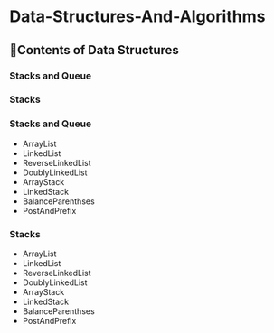 # Data-Structures-And-Algorithms

## 📒Contents of Data Structures
### Stacks and Queue
### Stacks 











### Stacks and Queue
- ArrayList
- LinkedList
- ReverseLinkedList
- DoublyLinkedList
- ArrayStack
- LinkedStack
- BalanceParenthses
- PostAndPrefix
### Stacks
- ArrayList
- LinkedList
- ReverseLinkedList
- DoublyLinkedList
- ArrayStack
- LinkedStack
- BalanceParenthses
- PostAndPrefix
